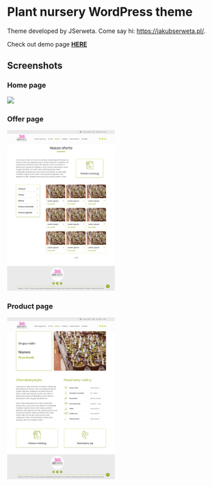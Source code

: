 # Plant nursery WordPress theme

Theme developed by JSerweta. Come say hi: https://jakubserweta.pl/.

Check out demo page [**HERE**](http://kiwwwi.imenet.pl/)
## Screenshots
### Home page

<img src="https://github.com/jserweta/plant-nursery-website/blob/main/img/home-page.png" width="50%" >

### Offer page

<img src="https://github.com/jserweta/plant-nursery-website/blob/main/img/offer-page.png" width="50%" >

### Product page

<img src="https://github.com/jserweta/plant-nursery-website/blob/main/img/product-page.png" width="50%" >

